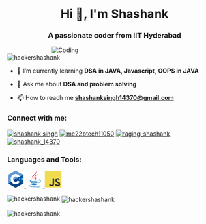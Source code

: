 <h1 align="center">Hi 👋, I'm Shashank</h1>
<h3 align="center">A passionate coder from IIT Hyderabad</h3>
<img align="right" alt="Coding" width="400" src="https://cdn.dribbble.com/users/1292677/screenshots/6139167/avento.gif">

<p align="left"> <img src="https://komarev.com/ghpvc/?username=hackershashank&label=Profile%20views&color=0e75b6&style=flat" alt="hackershashank" /> </p>

- 🌱 I’m currently learning **DSA in JAVA, Javascript, OOPS in JAVA**

- 💬 Ask me about **DSA and problem solving**

- 📫 How to reach me **shashanksingh14370@gmail.com**

<h3 align="left">Connect with me:</h3>
<p align="left">
<a href="https://linkedin.com/in/shashank singh" target="blank"><img align="center" src="https://raw.githubusercontent.com/rahuldkjain/github-profile-readme-generator/master/src/images/icons/Social/linked-in-alt.svg" alt="shashank singh" height="30" width="40" /></a>
<a href="https://www.codechef.com/users/me22btech11050" target="blank"><img align="center" src="https://cdn.jsdelivr.net/npm/simple-icons@3.1.0/icons/codechef.svg" alt="me22btech11050" height="30" width="40" /></a>
<a href="https://codeforces.com/profile/raging_shashank" target="blank"><img align="center" src="https://raw.githubusercontent.com/rahuldkjain/github-profile-readme-generator/master/src/images/icons/Social/codeforces.svg" alt="raging_shashank" height="30" width="40" /></a>
<a href="https://www.leetcode.com/shashank_14370" target="blank"><img align="center" src="https://raw.githubusercontent.com/rahuldkjain/github-profile-readme-generator/master/src/images/icons/Social/leet-code.svg" alt="shashank_14370" height="30" width="40" /></a>
</p>

<h3 align="left">Languages and Tools:</h3>
<p align="left"> <a href="https://www.w3schools.com/cpp/" target="_blank" rel="noreferrer"> <img src="https://raw.githubusercontent.com/devicons/devicon/master/icons/cplusplus/cplusplus-original.svg" alt="cplusplus" width="40" height="40"/> </a> <a href="https://www.java.com" target="_blank" rel="noreferrer"> <img src="https://raw.githubusercontent.com/devicons/devicon/master/icons/java/java-original.svg" alt="java" width="40" height="40"/> </a> <a href="https://developer.mozilla.org/en-US/docs/Web/JavaScript" target="_blank" rel="noreferrer"> <img src="https://raw.githubusercontent.com/devicons/devicon/master/icons/javascript/javascript-original.svg" alt="javascript" width="40" height="40"/> </a> </p>

<p><img align="left" src="https://github-readme-stats.vercel.app/api/top-langs?username=hackershashank&show_icons=true&locale=en&layout=compact" alt="hackershashank" /></p>

<p>&nbsp;<img align="center" src="https://github-readme-stats.vercel.app/api?username=hackershashank&show_icons=true&locale=en" alt="hackershashank" /></p>

<p><img align="center" src="https://github-readme-streak-stats.herokuapp.com/?user=hackershashank&" alt="hackershashank" /></p>
